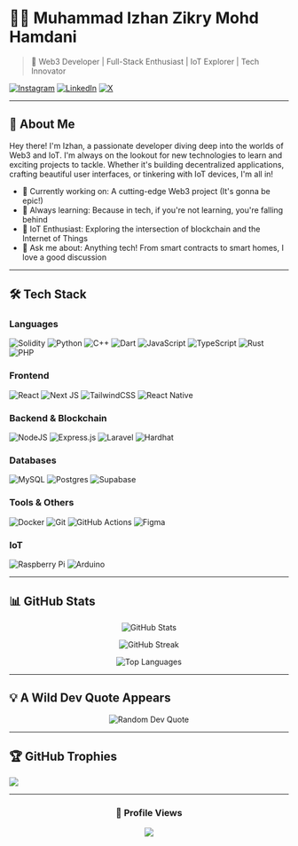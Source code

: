 # 👨‍💻 Muhammad Izhan Zikry Mohd Hamdani

> 🚀 Web3 Developer | Full-Stack Enthusiast | IoT Explorer | Tech Innovator

[![Instagram](https://img.shields.io/badge/Instagram-%23E4405F.svg?logo=Instagram&logoColor=white)](https://instagram.com/_zikrizhan) [![LinkedIn](https://img.shields.io/badge/LinkedIn-%230077B5.svg?logo=linkedin&logoColor=white)](https://linkedin.com/in/muhammad-izhan-zikry-mohd-hamdani-479a1027a) [![X](https://img.shields.io/badge/X-black.svg?logo=X&logoColor=white)](https://x.com/izhann_nn)

---

## 🌟 About Me

Hey there! I'm Izhan, a passionate developer diving deep into the worlds of Web3 and IoT. I'm always on the lookout for new technologies to learn and exciting projects to tackle. Whether it's building decentralized applications, crafting beautiful user interfaces, or tinkering with IoT devices, I'm all in!

- 🔭 Currently working on: A cutting-edge Web3 project (It's gonna be epic!)
- 🌱 Always learning: Because in tech, if you're not learning, you're falling behind
- 🤖 IoT Enthusiast: Exploring the intersection of blockchain and the Internet of Things
- 💬 Ask me about: Anything tech! From smart contracts to smart homes, I love a good discussion

---

## 🛠️ Tech Stack

### Languages
![Solidity](https://img.shields.io/badge/Solidity-%23363636.svg?style=for-the-badge&logo=solidity&logoColor=white)
![Python](https://img.shields.io/badge/python-3670A0?style=for-the-badge&logo=python&logoColor=ffdd54)
![C++](https://img.shields.io/badge/c++-%2300599C.svg?style=for-the-badge&logo=c%2B%2B&logoColor=white) ![Dart](https://img.shields.io/badge/dart-%230175C2.svg?style=for-the-badge&logo=dart&logoColor=white) ![JavaScript](https://img.shields.io/badge/javascript-%23323330.svg?style=for-the-badge&logo=javascript&logoColor=%23F7DF1E) ![TypeScript](https://img.shields.io/badge/typescript-%23007ACC.svg?style=for-the-badge&logo=typescript&logoColor=white) ![Rust](https://img.shields.io/badge/rust-%23000000.svg?style=for-the-badge&logo=rust&logoColor=white) ![PHP](https://img.shields.io/badge/php-%23777BB4.svg?style=for-the-badge&logo=php&logoColor=white)

### Frontend
![React](https://img.shields.io/badge/react-%2320232a.svg?style=for-the-badge&logo=react&logoColor=%2361DAFB) ![Next JS](https://img.shields.io/badge/Next-black?style=for-the-badge&logo=next.js&logoColor=white) ![TailwindCSS](https://img.shields.io/badge/tailwindcss-%2338B2AC.svg?style=for-the-badge&logo=tailwind-css&logoColor=white) ![React Native](https://img.shields.io/badge/react_native-%2320232a.svg?style=for-the-badge&logo=react&logoColor=%2361DAFB)

### Backend & Blockchain
![NodeJS](https://img.shields.io/badge/node.js-6DA55F?style=for-the-badge&logo=node.js&logoColor=white) ![Express.js](https://img.shields.io/badge/express.js-%23404d59.svg?style=for-the-badge&logo=express&logoColor=%2361DAFB) ![Laravel](https://img.shields.io/badge/laravel-%23FF2D20.svg?style=for-the-badge&logo=laravel&logoColor=white)
![Hardhat](https://img.shields.io/badge/Hardhat-FFF04D?style=for-the-badge&logo=hardhat&logoColor=black)

### Databases
![MySQL](https://img.shields.io/badge/mysql-4479A1.svg?style=for-the-badge&logo=mysql&logoColor=white) ![Postgres](https://img.shields.io/badge/postgres-%23316192.svg?style=for-the-badge&logo=postgresql&logoColor=white) ![Supabase](https://img.shields.io/badge/Supabase-3ECF8E?style=for-the-badge&logo=supabase&logoColor=white)

### Tools & Others
![Docker](https://img.shields.io/badge/docker-%230db7ed.svg?style=for-the-badge&logo=docker&logoColor=white) ![Git](https://img.shields.io/badge/git-%23F05033.svg?style=for-the-badge&logo=git&logoColor=white) ![GitHub Actions](https://img.shields.io/badge/github%20actions-%232671E5.svg?style=for-the-badge&logo=githubactions&logoColor=white) ![Figma](https://img.shields.io/badge/figma-%23F24E1E.svg?style=for-the-badge&logo=figma&logoColor=white)

### IoT
![Raspberry Pi](https://img.shields.io/badge/-RaspberryPi-C51A4A?style=for-the-badge&logo=Raspberry-Pi) ![Arduino](https://img.shields.io/badge/-Arduino-00979D?style=for-the-badge&logo=Arduino&logoColor=white)

---

## 📊 GitHub Stats

<div align="center">

![GitHub Stats](https://github-readme-stats.vercel.app/api?username=goodbyeO0&theme=radical&hide_border=true&include_all_commits=true&count_private=true)

![GitHub Streak](https://github-readme-streak-stats.herokuapp.com/?user=goodbyeO0&theme=radical&hide_border=true)

![Top Languages](https://github-readme-stats.vercel.app/api/top-langs/?username=goodbyeO0&theme=radical&hide_border=true&include_all_commits=true&count_private=true&layout=compact)

</div>

---

## 💡 A Wild Dev Quote Appears

<div align="center">

![Random Dev Quote](https://quotes-github-readme.vercel.app/api?type=horizontal&theme=radical)

</div>

---

## 🏆 GitHub Trophies

![](https://github-profile-trophy.vercel.app/?username=goodbyeO0&theme=radical&no-frame=false&no-bg=true&margin-w=4)

---

<div align="center">

### 👀 Profile Views

![](https://visitcount.itsvg.in/api?id=goodbyeO0&icon=5&color=11)

</div>

<!-- Crafted with ❤️ by Izhan -->
